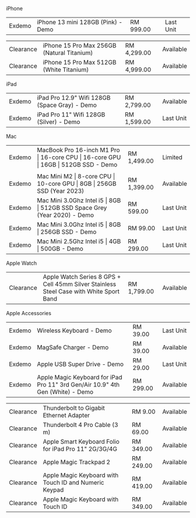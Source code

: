 iPhone 

|           |                                            |             |           |
| --------- | ------------------------------------------ | ----------- | --------- |
| Exdemo    | iPhone 13 mini 128GB (Pink) - Demo         | RM 999.00   | Last Unit |

|           |                                            |             |           |
| --------- | ------------------------------------------ | ----------- | --------- |
| Clearance | iPhone 15 Pro Max 256GB (Natural Titanium) | RM 4,299.00 | Available |
| Clearance | iPhone 15 Pro Max 512GB (White Titanium)   | RM 4,999.00 | Available |

iPad

|        |                                               |             |           |
| ------ | --------------------------------------------- | ----------- | --------- |
| Exdemo | iPad Pro 12.9" Wifi 128GB (Space Gray) - Demo | RM 2,799.00 | Available |
| Exdemo | iPad Pro 11" Wifi 128GB (Silver) - Demo       | RM 1,599.00 | Last Unit |

Mac

|        |                                                                                      |             |           |
| ------ | ------------------------------------------------------------------------------------ | ----------- | --------- |
| Exdemo | MacBook Pro 16-inch M1 Pro \| 16-core CPU \| 16-core GPU \| 16GB \| 512GB SSD - Demo | RM 1,499.00 | Limited   |
|        |                                                                                      |             |           |
| Exdemo | Mac Mini M2 \| 8-core CPU \| 10-core GPU \| 8GB \| 256GB SSD (Year 2023)             | RM 1,399.00 | Available |
| Exdemo | Mac Mini 3.0Ghz Intel i5 \| 8GB \| 512GB SSD Space Grey (Year 2020) - Demo           | RM 599.00   | Last Unit |
| Exdemo | Mac Mini 3.0Ghz Intel i5 \| 8GB \| 256GB SSD - Demo                                  | RM 99.00    | Last Unit |
| Exdemo | Mac Mini 2.5Ghz Intel i5 \| 4GB \| 500GB - Demo                                      | RM 299.00   | Last Unit |
Apple Watch

|           |                                                                                        |             |           |
| --------- | -------------------------------------------------------------------------------------- | ----------- | --------- |
| Clearance | Apple Watch Series 8 GPS + Cell 45mm Silver Stainless Steel Case with White Sport Band | RM 1,799.00 | Available |

Apple Accessories


|        |                                                                                |           |           |
| ------ | ------------------------------------------------------------------------------ | --------- | --------- |
| Exdemo | Wireless Keyboard - Demo                                                       | RM 39.00  | Last Unit |
| Exdemo | MagSafe Charger - Demo                                                         | RM 39.00  | Available |
| Exdemo | Apple USB Super Drive - Demo                                                   | RM 29.00  | Last Unit |
| Exdemo | Apple Magic Keyboard for iPad Pro 11" 3rd Gen/Air 10.9" 4th Gen (White) - Demo | RM 299.00 | Available |

|           |                                                       |           |           |
| --------- | ----------------------------------------------------- | --------- | --------- |
| Clearance | Thunderbolt to Gigabit Ethernet Adapter               | RM 9.00   | Available |
| Clearance | Thunderbolt 4 Pro Cable (3 m)                         | RM 69.00  | Available |
| Clearance | Apple Smart Keyboard Folio for iPad Pro 11" 2G/3G/4G  | RM 349.00 | Available |
| Clearance | Apple Magic Trackpad 2                                | RM 249.00 | Available |
| Clearance | Apple Magic Keyboard with Touch ID and Numeric Keypad | RM 419.00 | Available |
| Clearance | Apple Magic Keyboard with Touch ID                    | RM 349.00 | Available |
